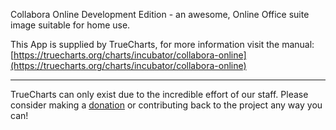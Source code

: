 Collabora Online Development Edition - an awesome, Online Office suite image suitable for home use.

This App is supplied by TrueCharts, for more information visit the manual: [https://truecharts.org/charts/incubator/collabora-online](https://truecharts.org/charts/incubator/collabora-online)

---

TrueCharts can only exist due to the incredible effort of our staff.
Please consider making a [donation](https://truecharts.org/sponsor) or contributing back to the project any way you can!
